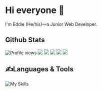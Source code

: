 # Hi everyone 👋
I'm Eddie (He/his)—a Junior Web Developer.

## Github Stats
![Profile views](https://komarev.com/ghpvc/?username=ruzs&color=00FFC8)
![](http://github-profile-summary-cards.vercel.app/api/cards/profile-details?username=ruzs&theme=2077)
![](http://github-profile-summary-cards.vercel.app/api/cards/repos-per-language?username=ruzs&theme=2077)
![](http://github-profile-summary-cards.vercel.app/api/cards/most-commit-language?username=ruzs&theme=2077)
![](http://github-profile-summary-cards.vercel.app/api/cards/stats?username=ruzs&theme=2077)
![](http://github-profile-summary-cards.vercel.app/api/cards/productive-time?username=ruzs&theme=2077&utcOffset=8)
## :writing_hand:Languages & Tools
![My Skills](https://skillicons.dev/icons?i=html,pug,css,sass,bootstrap,js,jquery,php,mysql,git,photoshop,illustrator)

<!--
**ruzs/ruzs** is a ✨ _special_ ✨ repository because its `README.md` (this file) appears on your GitHub profile.
Here are some ideas to get you started:
- 🔭 I’m currently working on ...
- 🌱 I’m currently learning ...
- 👯 I’m looking to collaborate on ...
- 🤔 I’m looking for help with ...
- 💬 Ask me about ...
- 📫 How to reach me: ...
- 😄 Pronouns: ...
- ⚡ Fun fact: ...

emojiall-website
https://www.emojiall.com/zh-hant
-->
